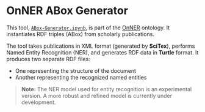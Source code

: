 # OnNER ABox Generator

This tool, [`ABox-Generator.ipynb`](https://github.com/theSKAILab/OnNER/blob/main/evaluation/source/ABox/ABox-Generator.ipynb), is part of the [OnNER](https://github.com/theSKAILab/OnNER) ontology. It instantiates RDF triples (ABox) from scholarly publications.

The tool takes publications in XML format (generated by **SciTex**), performs Named Entity Recognition (NER), and generates RDF data in **Turtle** format. It produces two separate RDF files:
- One representing the structure of the document
- Another representing the recognized named entities

> **Note:** The NER model used for entity recognition is an experimental version. A more robust and refined model is currently under development.
